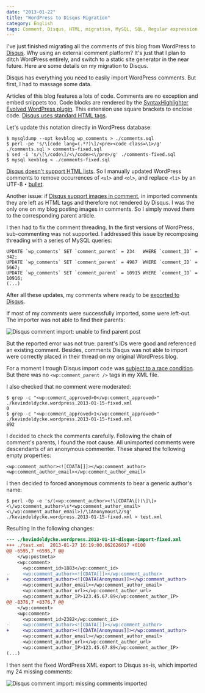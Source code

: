 ```yaml
---
date: "2013-01-22"
title: "WordPress to Disqus Migration"
category: English
tags: Comment, Disqus, HTML, migration, MySQL, SQL, Regular expression, WordPress, Perl
---
```


I've just finished migrating all the comments of this blog from WordPress to
[Disqus](https://disqus.com). Why using an external comment platform? It's just
that I plan to ditch WordPress entirely, and switch to a static site generator
in the near future. Here are some details on my migration to Disqus.

Disqus has everything you need to easily import WordPress comments. But first,
I had to massage some data.

Articles of this blog features a lots of code. Comments are no exception and
embed snippets too. Code blocks are rendered by the [SyntaxHighlighter Evolved
WordPress plugin](https://wordpress.org/extend/plugins/syntaxhighlighter/). This
extension use square brackets to enclose code. [Disqus uses standard HTML
tags](https://help.disqus.com/customer/portal/articles/665057).

Let's update this notation directly in WordPress database:

```shell-session
$ mysqldump --opt kevblog wp_comments > ./comments.sql
$ perl -pe 's/\[code lang=(.*?)\]/<pre><code class=\1>/g' ./comments.sql > comments-fixed.sql
$ sed -i 's/\[\/code\]/<\/code><\/pre>/g' ./comments-fixed.sql
$ mysql kevblog < ./comments-fixed.sql
```

[Disqus doesn't support HTML
lists](https://help.disqus.com/customer/portal/articles/466253-what-html-tags-are-allowed-within-comments).
So I manually updated WordPress comments to remove occurrences of `<ul>` and
`<ol>`, and replace `<li>` by an UTF-8 `•`
[bullet](https://en.wikipedia.org/wiki/Bullet_%28typography%29).

Another issue: if [Disqus support images in
comment](https://blog.disqus.com/post/3764930816/fun-with-images), in imported
comments they are left as HTML tags and therefore not rendered by Disqus. I was
the only one on my blog posting images in comments. So I simply moved them to
the corresponding parent article.

I then had to fix the comment threading. In the first versions of WordPress,
sub-commenting was not supported. I addressed this issue by recomposing
threading with a series of MySQL queries:

```mysql
UPDATE `wp_comments` SET `comment_parent` = 234   WHERE `comment_ID` = 342;
UPDATE `wp_comments` SET `comment_parent` = 4987  WHERE `comment_ID` = 5667;
UPDATE `wp_comments` SET `comment_parent` = 10915 WHERE `comment_ID` = 10916;
(...)
```

After all these updates, my comments where ready to be [exported to
Disqus](https://help.disqus.com/customer/portal/articles/466255-exporting-comments-from-wordpress-to-disqus).

If most of my comments were successfully imported, some were left-out. The
importer was not able to find their parents:

![Disqus comment import: unable to find parent
post]({attach}disqus-import-error.png)

But the reported error was not true: parent's IDs were good and referenced an
existing comment. Besides, comments Disqus was not able to import were
correctly placed in their thread on my original WordPress blog.

For a moment I trough Disqus import code was [subject to a race
condition](https://groups.google.com/d/topic/disqus-dev/LqCcFy67RJY/discussion).
But there was no `<wp:comment_parent />` tags in my XML file.

I also checked that no comment were moderated:

```shell-session
$ grep -c "<wp:comment_approved>0</wp:comment_approved>" ./kevindeldycke.wordpress.2013-01-15-fixed.xml
0
$ grep -c "<wp:comment_approved>1</wp:comment_approved>" ./kevindeldycke.wordpress.2013-01-15-fixed.xml
892
```

I decided to check the comments carefully. Following the chain of comment's
parents, I found the root cause. All unimported comments were descendants of an
anonymous commenter. These shared the following empty properties:

```text
<wp:comment_author><![CDATA[]]></wp:comment_author>
<wp:comment_author_email></wp:comment_author_email>
```

I then decided to forced anonymous comments to bear a generic author's name:

```shell-session
$ perl -0p -e 's/(<wp:comment_author><!\[CDATA\[)(\]\]><\/wp:comment_author>\s*<wp:comment_author_email><\/wp:comment_author_email>)/\1Anonymous\2/sg' ./kevindeldycke.wordpress.2013-01-15-fixed.xml > test.xml
```

Resulting in the following changes:

```diff
--- ./kevindeldycke.wordpress.2013-01-15-disqus-import-fixed.xml        2013-01-15 11:24:06.929837283 +0100
+++ ./test.xml  2013-01-27 16:19:00.062626017 +0100
@@ -6595,7 +6595,7 @@
    </wp:postmeta>
    <wp:comment>
      <wp:comment_id>1883</wp:comment_id>
-     <wp:comment_author><![CDATA[]]></wp:comment_author>
+     <wp:comment_author><![CDATA[Anonymous]]></wp:comment_author>
      <wp:comment_author_email></wp:comment_author_email>
      <wp:comment_author_url></wp:comment_author_url>
      <wp:comment_author_IP>123.45.67.89</wp:comment_author_IP>
@@ -8376,7 +8376,7 @@
    </wp:comment>
    <wp:comment>
      <wp:comment_id>2382</wp:comment_id>
-     <wp:comment_author><![CDATA[]]></wp:comment_author>
+     <wp:comment_author><![CDATA[Anonymous]]></wp:comment_author>
      <wp:comment_author_email></wp:comment_author_email>
      <wp:comment_author_url></wp:comment_author_url>
      <wp:comment_author_IP>123.45.67.89</wp:comment_author_IP>
(...)
```

I then sent the fixed WordPress XML export to Disqus as-is, which imported my
24 missing comments:

![Disqus comment import: missing comments
imported]({attach}disqus-import-complete.png)
